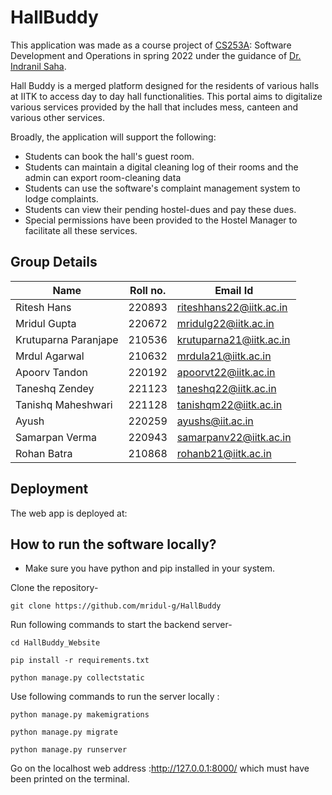 HallBuddy
==================================

This application was made as a course project of [CS253A](https://www.cse.iitk.ac.in/users/isaha/Courses/sdo22.shtml/): Software Development and Operations in spring 2022 under 
the guidance of [Dr. Indranil Saha](https://www.cse.iitk.ac.in/users/isaha/).

Hall Buddy is a merged platform designed for the residents of various halls at IITK to access day to day hall functionalities. This portal aims to 
digitalize various services provided by the hall that includes mess, canteen and various other services. 

Broadly, the application will support the following:

* Students can book the hall's guest room.
* Students can maintain a digital cleaning log of their rooms and the admin can export room-cleaning data
* Students can use the software's complaint management system to lodge complaints.
* Students can view their pending hostel-dues and pay these dues.
* Special permissions have been provided to the Hostel Manager to facilitate all these services.

## Group Details

| Name                   | Roll no. | Email Id                |
| ---------------------- | -------- | ----------------------- |
| Ritesh Hans            | 220893   | riteshhans22@iitk.ac.in |
| Mridul Gupta           | 220672   | mridulg22@iitk.ac.in    |
| Krutuparna Paranjape   | 210536   | krutuparna21@iitk.ac.in |
| Mrdul Agarwal          | 210632   | mrdula21@iitk.ac.in     |
| Apoorv Tandon          | 220192   | apoorvt22@iitk.ac.in    |
| Taneshq Zendey         | 221123   | taneshq22@iitk.ac.in    |
| Tanishq Maheshwari     | 221128   | tanishqm22@iitk.ac.in   |
| Ayush                  | 220259   | ayushs@iit.ac.in        |
| Samarpan Verma         | 220943   | samarpanv22@iitk.ac.in  |
| Rohan Batra            | 210868   | rohanb21@iitk.ac.in     |

## Deployment

The web app is deployed at: 

## How to run the software locally?

* Make sure you have python and pip installed in your system.

Clone the repository-

```
git clone https://github.com/mridul-g/HallBuddy
```

Run following commands to start the backend server-

```
cd HallBuddy_Website
```

```
pip install -r requirements.txt
```

```
python manage.py collectstatic
```
Use following commands to run the server locally : 
```
python manage.py makemigrations
```
```
python manage.py migrate
```

```
python manage.py runserver
```

Go on the localhost web address :http://127.0.0.1:8000/ which must have been printed on the terminal.



  
